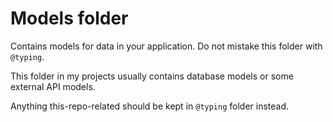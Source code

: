 # Models folder

Contains models for data in your application.
Do not mistake this folder with `@typing`.

This folder in my projects usually contains database models or some external API models.

Anything this-repo-related should be kept in `@typing` folder instead.
